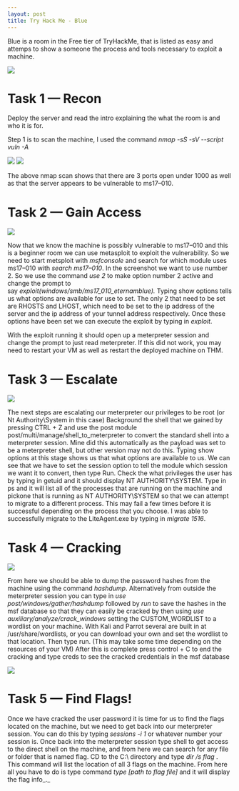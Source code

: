 ```yaml
---
layout: post
title: Try Hack Me - Blue
---
```


Blue is a room in the Free tier of TryHackMe, that is listed as easy and attemps to show a someone the process and tools necessary to exploit a machine.

![](https://miro.medium.com/max/700/1*G2NU4ORd8U2ErU4gQWjHrg.png)

# Task 1 — Recon

Deploy the server and read the intro explaining the what the room is and who it is for.

Step 1 is to scan the machine, I used the command _nmap -sS -sV --script vuln -A <machine IP>_

<img src="{{ site.baseurl }}/images/Pasted image 20220906183716.png"/>

<img src="{{ site.baseurl }}/images/Pasted image 20220906183723.png"/>

The above nmap scan shows that there are 3 ports open under 1000 as well as that the server appears to be vulnerable to ms17–010.

# Task 2 — Gain Access

<img src="{{ site.baseurl }}/images/Pasted image 20220906183731.png"/>

Now that we know the machine is possibly vulnerable to ms17–010 and this is a beginner room we can use metasploit to exploit the vulnerability. So we need to start metsploit with _msfconsole_ and search for which module uses ms17–010 with _search ms17–010_. In the screenshot we want to use number 2. So we use the command _use 2_ to make option number 2 active and change the prompt to say _exploit(windows/smb/ms17_010_eternamblue)._ Typing show options tells us what options are available for use to set. The only 2 that need to be set are RHOSTS and LHOST, which need to be set to the ip address of the server and the ip address of your tunnel address respectively. Once these options have been set we can execute the exploit by typing in _exploit_.

With the exploit running it should open up a meterpreter session and change the prompt to just read meterpreter. If this did not work, you may need to restart your VM as well as restart the deployed machine on THM.

# Task 3 — Escalate

<img src="{{ site.baseurl }}/images/Pasted image 20220906183745.png"/>

The next steps are escalating our meterpreter our privileges to be root (or Nt Authority\System in this case) Background the shell that we gained by pressing CTRL + Z and use the post module post/multi/manage/shell_to_meterpreter to convert the standard shell into a meterpreter session. Mine did this automatically as the payload was set to be a meterpreter shell, but other version may not do this. Typing show options at this stage shows us that what options are available to us. We can see that we have to set the session option to tell the module which session we want it to convert, then type Run. Check the what privileges the user has by typing in getuid and it should display NT AUTHORITY\SYSTEM. Type in ps and it will list all of the processes that are running on the machine and pickone that is running as NT AUTHORITY\SYSTEM so that we can attempt to migrate to a different process. This may fail a few times before it is successful depending on the process that you choose. I was able to successfully migrate to the LiteAgent.exe by typing in _migrate 1516_.

# Task 4 — Cracking

<img src="{{ site.baseurl }}/images/Pasted image 20220906183752.png"/>

From here we should be able to dump the password hashes from the machine using the command _hashdump_. Alternatively from outside the meterpreter session you can type in _use post/windows/gather/hashdump_ followed by _run_ to save the hashes in the msf database so that they can easily be cracked by then using _use auxiliary/analyze/crack_windows_ setting the CUSTOM_WORDLIST to a wordlist on your machine. With Kali and Parrot several are built in at /usr/share/wordlists, or you can download your own and set the wordlist to that location. Then type run. (This may take some time depending on the resources of your VM) After this is complete press control + C to end the cracking and type creds to see the cracked credentials in the msf database

<img src="{{ site.baseurl }}/images/Pasted image 20220906183801.png"/>

# Task 5 — Find Flags!

Once we have cracked the user password it is time for us to find the flags located on the machine, but we need to get back into our meterpreter session. You can do this by typing _sessions -i 1_ or whatever number your session is. Once back into the meterpreter session type shell to get access to the direct shell on the machine, and from here we can search for any file or folder that is named flag. CD to the C:\ directory and type _dir /s *flag*_ . This command will list the location of all 3 flags on the machine. From here all you have to do is type command _type [path to flag file]_ and it will display the flag info_._